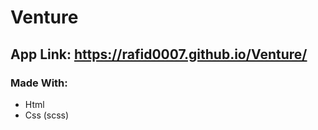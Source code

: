 # Venture

## App Link: <https://rafid0007.github.io/Venture/>

### Made With:
  * Html
  * Css (scss)
